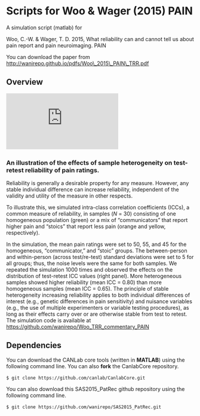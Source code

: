 # Scripts for Woo & Wager (2015) PAIN

A simulation script (matlab) for

Woo, C.-W. & Wager, T. D. 2015, What reliability can and cannot tell us about pain report and pain neuroimaging. PAIN

You can download the paper from http://wanirepo.github.io/pdfs/Woo\_2015\_PAIN\_TRR.pdf

## Overview

![image](https://github.com/wanirepo/Woo_TRR_commentary_PAIN/blob/master/Figure1.pdf)

### An illustration of the effects of sample heterogeneity on test-retest reliability of pain ratings.

Reliability is generally a desirable property for any measure. However, any stable individual difference can increase reliability, independent of the validity and utility of the measure in other respects. 

To illustrate this, we simulated intra-class correlation coefficients (ICCs), a common measure of reliability, in samples (_N_ = 30) consisting of one homogeneous population (green) or a mix of “communicators” that report higher pain and “stoics” that report less pain (orange and yellow, respectively). 

In the simulation, the mean pain ratings were set to 50, 55, and 45 for the homogeneous, “communicator,” and “stoic” groups.  The between-person and within-person (across test/re-test) standard deviations were set to 5 for all groups; thus, the noise levels were the same for both samples. We repeated the simulation 1000 times and observed the effects on the distribution of test-retest ICC values (right panel).  More heterogeneous samples showed higher reliability (mean ICC = 0.80) than more homogeneous samples (mean ICC = 0.65). The principle of stable heterogeneity increasing reliability applies to both individual differences of interest (e.g., genetic differences in pain sensitivity) and nuisance variables (e.g., the use of multiple experimenters or variable testing procedures), as long as their effects carry over or are otherwise stable from test to retest. The simulation code is available at https://github.com/wanirepo/Woo_TRR_commentary_PAIN


## Dependencies
You can download the CANLab core tools (written in **MATLAB**) using the following command line. You can also **fork** the CanlabCore repository. 

	$ git clone https://github.com/canlab/CanlabCore.git
	
You can also download this SAS2015_PatRec github repository using the following command line. 

	$ git clone https://github.com/wanirepo/SAS2015_PatRec.git

